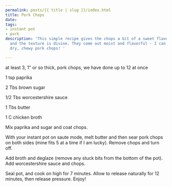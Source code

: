 ```yaml
---
permalink: posts/{{ title | slug }}/index.html
title: Pork Chops
date: 
tags:
- instant pot
- pork
description: 'This simple recipe gives the chops a bit of a sweet flavor to them,
  and the texture is divine. They come out moist and flavorful - I can''t stand overcooked,
  dry, chewy pork chops! '

---
```

at least 3, 1" or so thick, pork chops, we have done up to 12 at once

1 tsp paprika

2 Tbs brown sugar

1/2 Tbs worcestershire sauce

1 Tbs butter

1 C chicken broth

Mix paprika and sugar and coat chops. 

With your instant pot on saute mode, melt butter and then sear pork chops on both sides (mine fits 5 at a time if I am lucky). Remove chops and turn off. 

Add broth and deglaze (remove any stuck bits from the bottom of the pot). Add worcestershire sauce and chops. 

Seal pot, and cook on high for 7 minutes. Allow to release naturally for 12 minutes, then release pressure. Enjoy! 
